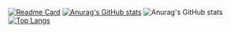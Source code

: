 [![Readme Card](https://github-readme-stats.vercel.app/api/pin/?username=yuxiongxu&repo=github-readme-stats)](https://github.com/anuraghazra/github-readme-stats)
[![Anurag's GitHub stats](https://github-readme-stats.vercel.app/api?username=yuxiongxu)](https://github.com/anuraghazra/github-readme-stats)
![Anurag's GitHub stats](https://github-readme-stats.vercel.app/api?username=yuxiongxu&show_icons=true&theme=radical)
[![Top Langs](https://github-readme-stats.vercel.app/api/top-langs/?username=yuxiongxu&layout=compact)](https://github.com/anuraghazra/github-readme-stats)


